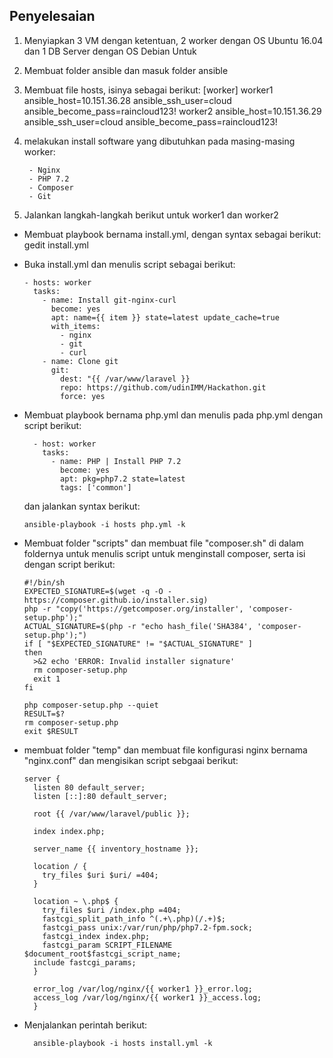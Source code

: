 ## Penyelesaian
1. Menyiapkan 3 VM dengan ketentuan, 2 worker dengan OS Ubuntu 16.04 dan 1 DB Server dengan OS Debian
Untuk 
2. Membuat folder ansible dan masuk folder ansible
3. Membuat file hosts, isinya sebagai berikut:
[worker]
worker1 ansible_host=10.151.36.28 ansible_ssh_user=cloud ansible_become_pass=raincloud123!
worker2 ansible_host=10.151.36.29 ansible_ssh_user=cloud ansible_become_pass=raincloud123!
4. melakukan install software yang dibutuhkan pada masing-masing worker:

        - Nginx
        - PHP 7.2
        - Composer
        - Git
5. Jalankan langkah-langkah berikut untuk worker1 dan worker2
- Membuat playbook bernama install.yml, dengan syntax sebagai berikut:
gedit install.yml
- Buka install.yml dan menulis script sebagai berikut:

      - hosts: worker
        tasks:
          - name: Install git-nginx-curl
            become: yes
            apt: name={{ item }} state=latest update_cache=true
            with_items:
              - nginx
              - git
              - curl
          - name: Clone git
            git:
              dest: "{{ /var/www/laravel }}
              repo: https://github.com/udinIMM/Hackathon.git
              force: yes
- Membuat playbook bernama php.yml dan menulis pada php.yml dengan script berikut:
              
        - host: worker
          tasks:
            - name: PHP | Install PHP 7.2
              become: yes
              apt: pkg=php7.2 state=latest
              tags: ['common']
              
  dan jalankan syntax berikut:
  
      ansible-playbook -i hosts php.yml -k
  
 - Membuat folder "scripts" dan membuat file "composer.sh" di dalam foldernya untuk menulis script untuk menginstall composer, serta isi dengan script berikut:

       #!/bin/sh
       EXPECTED_SIGNATURE=$(wget -q -O - https://composer.github.io/installer.sig)
       php -r "copy('https://getcomposer.org/installer', 'composer-setup.php');"
       ACTUAL_SIGNATURE=$(php -r "echo hash_file('SHA384', 'composer-setup.php');")
       if [ "$EXPECTED_SIGNATURE" != "$ACTUAL_SIGNATURE" ]
       then
         >&2 echo 'ERROR: Invalid installer signature'
         rm composer-setup.php
         exit 1
       fi

       php composer-setup.php --quiet
       RESULT=$?
       rm composer-setup.php
       exit $RESULT
        
- membuat folder "temp" dan membuat file konfigurasi nginx bernama "nginx.conf" dan mengisikan script sebgaai berikut:
      
      server {
        listen 80 default_server;
        listen [::]:80 default_server;
    
        root {{ /var/www/laravel/public }};

        index index.php;

        server_name {{ inventory_hostname }};

        location / {
          try_files $uri $uri/ =404;
        }

        location ~ \.php$ {
          try_files $uri /index.php =404;
          fastcgi_split_path_info ^(.+\.php)(/.+)$;
          fastcgi_pass unix:/var/run/php/php7.2-fpm.sock;
          fastcgi_index index.php;
          fastcgi_param SCRIPT_FILENAME $document_root$fastcgi_script_name;
        include fastcgi_params;
        }

        error_log /var/log/nginx/{{ worker1 }}_error.log;
        access_log /var/log/nginx/{{ worker1 }}_access.log;
        }  
        
- Menjalankan perintah berikut:

        ansible-playbook -i hosts install.yml -k
